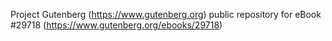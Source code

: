 Project Gutenberg (https://www.gutenberg.org) public repository for eBook #29718 (https://www.gutenberg.org/ebooks/29718)
